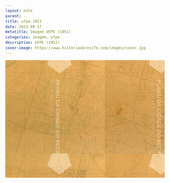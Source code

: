 ```yaml
---
layout: note
parent: ..
title: ufpe-1951
date: 2023-09-17
metatitle: Imagem UFPE (1951)
categories: imagem, ufpe
description: UFPE (1951)
cover-image: https://www.historiadorecife.com/images/cover.jpg
---
```


![1951](/notas/imagens/ufpe-1951.jpg)